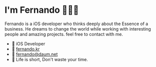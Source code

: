 # I'm Fernando 👨🏻‍💻

Fernando is a iOS developer who thinks deeply about the Essence of a business. He dreams to change the world while working with interesting people and amazing projects. feel free to contact with me. 


- 📱 iOS Developer
- 🔗 [fernando.kr](https://fernando.kr)
- 📩 fernando@daum.net
- 🚀 Life is short, Don't waste your time.
